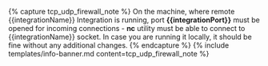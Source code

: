 {% capture tcp_udp_firewall_note %}
On the machine, where remote {{integrationName}} Integration is running, port **{{integrationPort}}** must be opened for incoming connections - **nc** utility must be able to connect to {{integrationName}} socket.
In case you are running it locally, it should be fine without any additional changes.
{% endcapture %}
{% include templates/info-banner.md content=tcp_udp_firewall_note %}